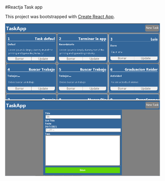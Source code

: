 #Reactja Task app

This project was bootstrapped with [Create React App](https://github.com/facebook/create-react-app).

![](https://github.com/DunoCgame/Reactjs-AppTask/blob/main/TaskApp1.png) 
![](https://github.com/DunoCgame/Reactjs-AppTask/blob/main/TaskApp2.png) 
